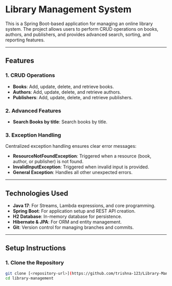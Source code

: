 # Library Management System
 
This is a Spring Boot-based application for managing an online library system. The project allows users to perform CRUD operations on books, authors, and publishers, and provides advanced search, sorting, and reporting features.
 
---
 
## Features
 
### 1. CRUD Operations
- **Books**: Add, update, delete, and retrieve books.
- **Authors**: Add, update, delete, and retrieve authors.
- **Publishers**: Add, update, delete, and retrieve publishers.
 
### 2. Advanced Features
- **Search Books by title**: Search books by title.
 
### 3. Exception Handling
Centralized exception handling ensures clear error messages:
- **ResourceNotFoundException**: Triggered when a resource (book, author, or publisher) is not found.
- **InvalidInputException**: Triggered when invalid input is provided.
- **General Exception**: Handles all other unexpected errors.
 
---
 
## Technologies Used
 
- **Java 17**: For Streams, Lambda expressions, and core programming.
- **Spring Boot**: For application setup and REST API creation.
- **H2 Database**: In-memory database for persistence.
- **Hibernate & JPA**: For ORM and entity management.
- **Git**: Version control for managing branches and commits.
 
---
 
## Setup Instructions
 
### 1. Clone the Repository
```bash
git clone [<repository-url>](https://github.com/trishna-123/Library-Management.git)
cd library-management
